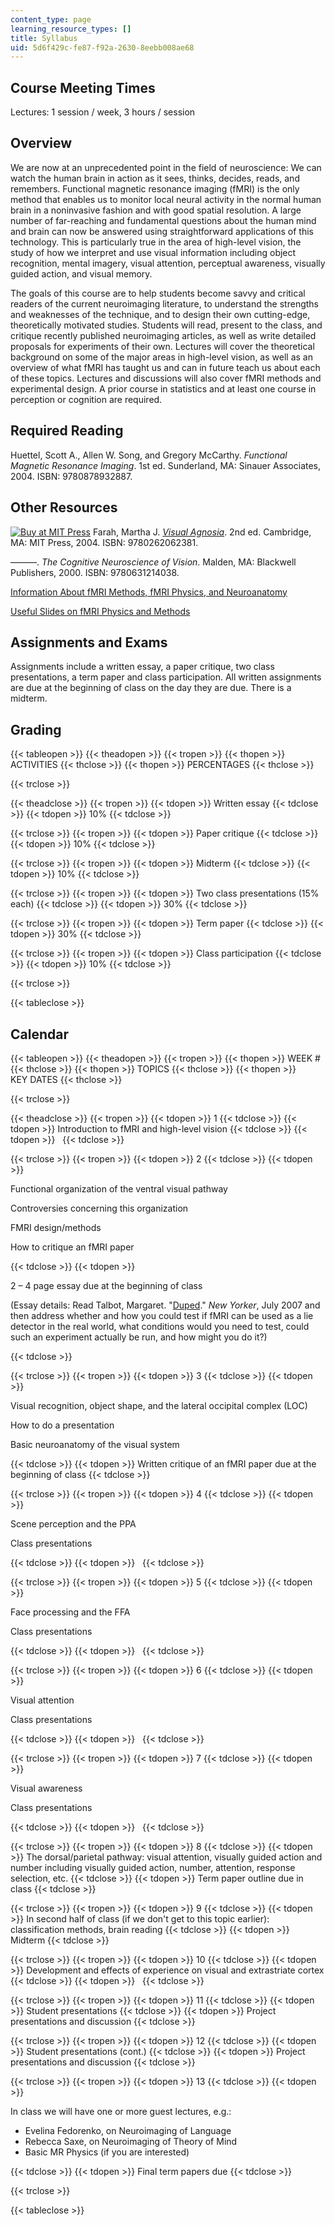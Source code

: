```yaml
---
content_type: page
learning_resource_types: []
title: Syllabus
uid: 5d6f429c-fe87-f92a-2630-8eebb008ae68
---
```


Course Meeting Times
--------------------

Lectures: 1 session / week, 3 hours / session

Overview
--------

We are now at an unprecedented point in the field of neuroscience: We can watch the human brain in action as it sees, thinks, decides, reads, and remembers. Functional magnetic resonance imaging (fMRI) is the only method that enables us to monitor local neural activity in the normal human brain in a noninvasive fashion and with good spatial resolution. A large number of far-reaching and fundamental questions about the human mind and brain can now be answered using straightforward applications of this technology. This is particularly true in the area of high-level vision, the study of how we interpret and use visual information including object recognition, mental imagery, visual attention, perceptual awareness, visually guided action, and visual memory.

The goals of this course are to help students become savvy and critical readers of the current neuroimaging literature, to understand the strengths and weaknesses of the technique, and to design their own cutting-edge, theoretically motivated studies. Students will read, present to the class, and critique recently published neuroimaging articles, as well as write detailed proposals for experiments of their own. Lectures will cover the theoretical background on some of the major areas in high-level vision, as well as an overview of what fMRI has taught us and can in future teach us about each of these topics. Lectures and discussions will also cover fMRI methods and experimental design. A prior course in statistics and at least one course in perception or cognition are required.

Required Reading
----------------

Huettel, Scott A., Allen W. Song, and Gregory McCarthy. _Functional Magnetic Resonance Imaging_. 1st ed. Sunderland, MA: Sinauer Associates, 2004. ISBN: 9780878932887.

Other Resources
---------------

[![Buy at MIT Press](/images/mp_logo.gif)](https://mitpress.mit.edu/9780262062381) Farah, Martha J. [_Visual Agnosia_](https://mitpress.mit.edu/9780262062381). 2nd ed. Cambridge, MA: MIT Press, 2004. ISBN: 9780262062381.

———. _The Cognitive Neuroscience of Vision_. Malden, MA: Blackwell Publishers, 2000. ISBN: 9780631214038.

[Information About fMRI Methods, fMRI Physics, and Neuroanatomy](http://psychology.uwo.ca/fmri4newbies/)

[Useful Slides on fMRI Physics and Methods](http://www.biac.duke.edu/education/courses/fall05/fmri/)

Assignments and Exams
---------------------

Assignments include a written essay, a paper critique, two class presentations, a term paper and class participation. All written assignments are due at the beginning of class on the day they are due. There is a midterm.

Grading
-------

{{< tableopen >}}
{{< theadopen >}}
{{< tropen >}}
{{< thopen >}}
ACTIVITIES
{{< thclose >}}
{{< thopen >}}
PERCENTAGES
{{< thclose >}}

{{< trclose >}}

{{< theadclose >}}
{{< tropen >}}
{{< tdopen >}}
Written essay
{{< tdclose >}}
{{< tdopen >}}
10%
{{< tdclose >}}

{{< trclose >}}
{{< tropen >}}
{{< tdopen >}}
Paper critique
{{< tdclose >}}
{{< tdopen >}}
10%
{{< tdclose >}}

{{< trclose >}}
{{< tropen >}}
{{< tdopen >}}
Midterm
{{< tdclose >}}
{{< tdopen >}}
10%
{{< tdclose >}}

{{< trclose >}}
{{< tropen >}}
{{< tdopen >}}
Two class presentations (15% each)
{{< tdclose >}}
{{< tdopen >}}
30%
{{< tdclose >}}

{{< trclose >}}
{{< tropen >}}
{{< tdopen >}}
Term paper
{{< tdclose >}}
{{< tdopen >}}
30%
{{< tdclose >}}

{{< trclose >}}
{{< tropen >}}
{{< tdopen >}}
Class participation
{{< tdclose >}}
{{< tdopen >}}
10%
{{< tdclose >}}

{{< trclose >}}

{{< tableclose >}}

Calendar
--------

{{< tableopen >}}
{{< theadopen >}}
{{< tropen >}}
{{< thopen >}}
WEEK #
{{< thclose >}}
{{< thopen >}}
TOPICS
{{< thclose >}}
{{< thopen >}}
KEY DATES
{{< thclose >}}

{{< trclose >}}

{{< theadclose >}}
{{< tropen >}}
{{< tdopen >}}
1
{{< tdclose >}}
{{< tdopen >}}
Introduction to fMRI and high-level vision
{{< tdclose >}}
{{< tdopen >}}
 
{{< tdclose >}}

{{< trclose >}}
{{< tropen >}}
{{< tdopen >}}
2
{{< tdclose >}}
{{< tdopen >}}


Functional organization of the ventral visual pathway

Controversies concerning this organization

FMRI design/methods

How to critique an fMRI paper


{{< tdclose >}}
{{< tdopen >}}


2 – 4 page essay due at the beginning of class

(Essay details: Read Talbot, Margaret. "[Duped](http://www.newyorker.com/reporting/2007/07/02/070702fa_fact_talbot)." _New Yorker_, July 2007 and then address whether and how you could test if fMRI can be used as a lie detector in the real world, what conditions would you need to test, could such an experiment actually be run, and how might you do it?)


{{< tdclose >}}

{{< trclose >}}
{{< tropen >}}
{{< tdopen >}}
3
{{< tdclose >}}
{{< tdopen >}}


Visual recognition, object shape, and the lateral occipital complex (LOC)

How to do a presentation

Basic neuroanatomy of the visual system


{{< tdclose >}}
{{< tdopen >}}
Written critique of an fMRI paper due at the beginning of class
{{< tdclose >}}

{{< trclose >}}
{{< tropen >}}
{{< tdopen >}}
4
{{< tdclose >}}
{{< tdopen >}}


Scene perception and the PPA

Class presentations


{{< tdclose >}}
{{< tdopen >}}
 
{{< tdclose >}}

{{< trclose >}}
{{< tropen >}}
{{< tdopen >}}
5
{{< tdclose >}}
{{< tdopen >}}


Face processing and the FFA

Class presentations


{{< tdclose >}}
{{< tdopen >}}
 
{{< tdclose >}}

{{< trclose >}}
{{< tropen >}}
{{< tdopen >}}
6
{{< tdclose >}}
{{< tdopen >}}


Visual attention

Class presentations


{{< tdclose >}}
{{< tdopen >}}
 
{{< tdclose >}}

{{< trclose >}}
{{< tropen >}}
{{< tdopen >}}
7
{{< tdclose >}}
{{< tdopen >}}


Visual awareness

Class presentations


{{< tdclose >}}
{{< tdopen >}}
 
{{< tdclose >}}

{{< trclose >}}
{{< tropen >}}
{{< tdopen >}}
8
{{< tdclose >}}
{{< tdopen >}}
The dorsal/parietal pathway: visual attention, visually guided action and number including visually guided action, number, attention, response selection, etc.
{{< tdclose >}}
{{< tdopen >}}
Term paper outline due in class
{{< tdclose >}}

{{< trclose >}}
{{< tropen >}}
{{< tdopen >}}
9
{{< tdclose >}}
{{< tdopen >}}
In second half of class (if we don't get to this topic earlier): classification methods, brain reading
{{< tdclose >}}
{{< tdopen >}}
Midterm
{{< tdclose >}}

{{< trclose >}}
{{< tropen >}}
{{< tdopen >}}
10
{{< tdclose >}}
{{< tdopen >}}
Development and effects of experience on visual and extrastriate cortex
{{< tdclose >}}
{{< tdopen >}}
 
{{< tdclose >}}

{{< trclose >}}
{{< tropen >}}
{{< tdopen >}}
11
{{< tdclose >}}
{{< tdopen >}}
Student presentations
{{< tdclose >}}
{{< tdopen >}}
Project presentations and discussion
{{< tdclose >}}

{{< trclose >}}
{{< tropen >}}
{{< tdopen >}}
12
{{< tdclose >}}
{{< tdopen >}}
Student presentations (cont.)
{{< tdclose >}}
{{< tdopen >}}
Project presentations and discussion
{{< tdclose >}}

{{< trclose >}}
{{< tropen >}}
{{< tdopen >}}
13
{{< tdclose >}}
{{< tdopen >}}


In class we will have one or more guest lectures, e.g.:

*   Evelina Fedorenko, on Neuroimaging of Language
*   Rebecca Saxe, on Neuroimaging of Theory of Mind
*   Basic MR Physics (if you are interested)


{{< tdclose >}}
{{< tdopen >}}
Final term papers due
{{< tdclose >}}

{{< trclose >}}

{{< tableclose >}}